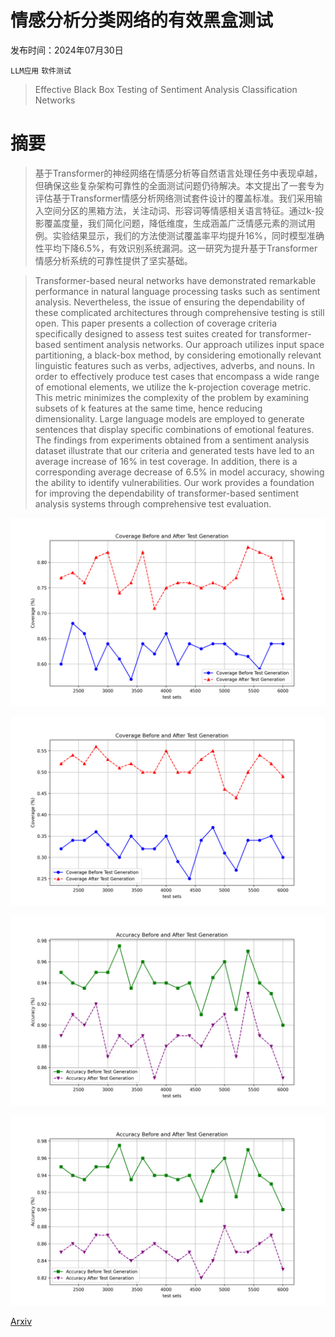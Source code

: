 # 情感分析分类网络的有效黑盒测试

发布时间：2024年07月30日

`LLM应用` `软件测试`

> Effective Black Box Testing of Sentiment Analysis Classification Networks

# 摘要

> 基于Transformer的神经网络在情感分析等自然语言处理任务中表现卓越，但确保这些复杂架构可靠性的全面测试问题仍待解决。本文提出了一套专为评估基于Transformer情感分析网络测试套件设计的覆盖标准。我们采用输入空间分区的黑箱方法，关注动词、形容词等情感相关语言特征。通过k-投影覆盖度量，我们简化问题，降低维度，生成涵盖广泛情感元素的测试用例。实验结果显示，我们的方法使测试覆盖率平均提升16%，同时模型准确性平均下降6.5%，有效识别系统漏洞。这一研究为提升基于Transformer情感分析系统的可靠性提供了坚实基础。

> Transformer-based neural networks have demonstrated remarkable performance in natural language processing tasks such as sentiment analysis. Nevertheless, the issue of ensuring the dependability of these complicated architectures through comprehensive testing is still open. This paper presents a collection of coverage criteria specifically designed to assess test suites created for transformer-based sentiment analysis networks. Our approach utilizes input space partitioning, a black-box method, by considering emotionally relevant linguistic features such as verbs, adjectives, adverbs, and nouns. In order to effectively produce test cases that encompass a wide range of emotional elements, we utilize the k-projection coverage metric. This metric minimizes the complexity of the problem by examining subsets of k features at the same time, hence reducing dimensionality. Large language models are employed to generate sentences that display specific combinations of emotional features. The findings from experiments obtained from a sentiment analysis dataset illustrate that our criteria and generated tests have led to an average increase of 16\% in test coverage. In addition, there is a corresponding average decrease of 6.5\% in model accuracy, showing the ability to identify vulnerabilities. Our work provides a foundation for improving the dependability of transformer-based sentiment analysis systems through comprehensive test evaluation.

![情感分析分类网络的有效黑盒测试](../../../paper_images/2407.20884/coverage.png)

![情感分析分类网络的有效黑盒测试](../../../paper_images/2407.20884/coverage1.png)

![情感分析分类网络的有效黑盒测试](../../../paper_images/2407.20884/accuracy.png)

![情感分析分类网络的有效黑盒测试](../../../paper_images/2407.20884/accuracy1.png)

[Arxiv](https://arxiv.org/abs/2407.20884)